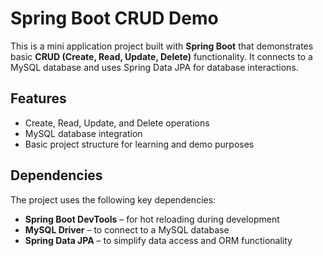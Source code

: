 # Spring Boot CRUD Demo

This is a mini application project built with **Spring Boot** that demonstrates basic **CRUD (Create, Read, Update, Delete)** functionality. It connects to a MySQL database and uses Spring Data JPA for database interactions.

## Features

- Create, Read, Update, and Delete operations
- MySQL database integration
- Basic project structure for learning and demo purposes

## Dependencies

The project uses the following key dependencies:

- **Spring Boot DevTools** – for hot reloading during development
- **MySQL Driver** – to connect to a MySQL database
- **Spring Data JPA** – to simplify data access and ORM functionality
